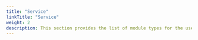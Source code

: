 ```yaml
---
title: "Service"
linkTitle: "Service"
weight: 2
description: This section provides the list of module types for the user to use in an AWS service Opta yaml,  along with their inputs and outputs.
---
```

